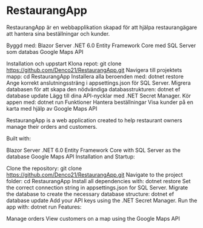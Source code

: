 # RestaurangApp

RestaurangApp är en webbapplikation skapad för att hjälpa restaurangägare att hantera sina beställningar och kunder.

Byggd med:
Blazor Server
.NET 6.0
Entity Framework Core med SQL Server som databas
Google Maps API

Installation och uppstart
Klona repot: git clone https://github.com/Denco21/RestaurangApp.git
Navigera till projektets mapp: cd RestaurangApp
Installera alla beroenden med: dotnet restore
Ange korrekt anslutningssträng i appsettings.json för SQL Server.
Migrera databasen för att skapa den nödvändiga databasstrukturen: dotnet ef database update
Lägg till dina API-nycklar med .NET Secret Manager.
Kör appen med: dotnet run
Funktioner
Hantera beställningar
Visa kunder på en karta med hjälp av Google Maps API

RestaurangApp is a web application created to help restaurant owners manage their orders and customers.

Built with:

Blazor Server
.NET 6.0
Entity Framework Core with SQL Server as the database
Google Maps API
Installation and Startup:

Clone the repository: git clone https://github.com/Denco21/RestaurangApp.git
Navigate to the project folder: cd RestaurangApp
Install all dependencies with: dotnet restore
Set the correct connection string in appsettings.json for SQL Server.
Migrate the database to create the necessary database structure: dotnet ef database update
Add your API keys using the .NET Secret Manager.
Run the app with: dotnet run
Features:

Manage orders
View customers on a map using the Google Maps API


